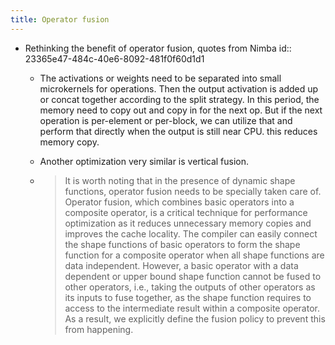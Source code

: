 ```yaml
---
title: Operator fusion
---
```


- Rethinking the benefit of operator fusion, quotes from Nimba
id:: 23365e47-484c-40e6-8092-481f0f60d1d1
	 - The activations or weights need to be separated into small microkernels for operations. Then the output activation is added up or concat together according to the split strategy. In this period, the memory need to copy out and copy in for the next op. But if the next operation is per-element or per-block, we can utilize that and perform that directly when the output is still near CPU. this reduces memory copy.

	 - Another optimization very similar is vertical fusion. 

	 - > It is worth noting that in the presence of dynamic shape functions, operator fusion needs to be specially taken care of. Operator fusion, which combines basic operators into a composite operator, is a critical technique for performance optimization as it reduces unnecessary memory copies and improves the cache locality. The compiler can easily connect the shape functions of basic operators to form the shape function for a composite operator when all shape functions are data independent. However, a basic operator with a data dependent or upper bound shape function cannot be fused to other operators, i.e., taking the outputs of other operators as its inputs to fuse together, as the shape function requires to access to the intermediate result within a composite operator. As a result, we explicitly define the fusion policy to prevent this from happening.
